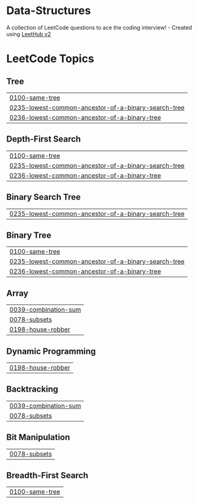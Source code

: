 # Data-Structures
A collection of LeetCode questions to ace the coding interview! - Created using [LeetHub v2](https://github.com/arunbhardwaj/LeetHub-2.0)

<!---LeetCode Topics Start-->
# LeetCode Topics
## Tree
|  |
| ------- |
| [0100-same-tree](https://github.com/Aravinthan-creator/Data-Structures/tree/master/0100-same-tree) |
| [0235-lowest-common-ancestor-of-a-binary-search-tree](https://github.com/Aravinthan-creator/Data-Structures/tree/master/0235-lowest-common-ancestor-of-a-binary-search-tree) |
| [0236-lowest-common-ancestor-of-a-binary-tree](https://github.com/Aravinthan-creator/Data-Structures/tree/master/0236-lowest-common-ancestor-of-a-binary-tree) |
## Depth-First Search
|  |
| ------- |
| [0100-same-tree](https://github.com/Aravinthan-creator/Data-Structures/tree/master/0100-same-tree) |
| [0235-lowest-common-ancestor-of-a-binary-search-tree](https://github.com/Aravinthan-creator/Data-Structures/tree/master/0235-lowest-common-ancestor-of-a-binary-search-tree) |
| [0236-lowest-common-ancestor-of-a-binary-tree](https://github.com/Aravinthan-creator/Data-Structures/tree/master/0236-lowest-common-ancestor-of-a-binary-tree) |
## Binary Search Tree
|  |
| ------- |
| [0235-lowest-common-ancestor-of-a-binary-search-tree](https://github.com/Aravinthan-creator/Data-Structures/tree/master/0235-lowest-common-ancestor-of-a-binary-search-tree) |
## Binary Tree
|  |
| ------- |
| [0100-same-tree](https://github.com/Aravinthan-creator/Data-Structures/tree/master/0100-same-tree) |
| [0235-lowest-common-ancestor-of-a-binary-search-tree](https://github.com/Aravinthan-creator/Data-Structures/tree/master/0235-lowest-common-ancestor-of-a-binary-search-tree) |
| [0236-lowest-common-ancestor-of-a-binary-tree](https://github.com/Aravinthan-creator/Data-Structures/tree/master/0236-lowest-common-ancestor-of-a-binary-tree) |
## Array
|  |
| ------- |
| [0039-combination-sum](https://github.com/Aravinthan-creator/Data-Structures/tree/master/0039-combination-sum) |
| [0078-subsets](https://github.com/Aravinthan-creator/Data-Structures/tree/master/0078-subsets) |
| [0198-house-robber](https://github.com/Aravinthan-creator/Data-Structures/tree/master/0198-house-robber) |
## Dynamic Programming
|  |
| ------- |
| [0198-house-robber](https://github.com/Aravinthan-creator/Data-Structures/tree/master/0198-house-robber) |
## Backtracking
|  |
| ------- |
| [0039-combination-sum](https://github.com/Aravinthan-creator/Data-Structures/tree/master/0039-combination-sum) |
| [0078-subsets](https://github.com/Aravinthan-creator/Data-Structures/tree/master/0078-subsets) |
## Bit Manipulation
|  |
| ------- |
| [0078-subsets](https://github.com/Aravinthan-creator/Data-Structures/tree/master/0078-subsets) |
## Breadth-First Search
|  |
| ------- |
| [0100-same-tree](https://github.com/Aravinthan-creator/Data-Structures/tree/master/0100-same-tree) |
<!---LeetCode Topics End-->